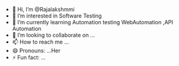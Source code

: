 - 👋 Hi, I’m @Rajalakshmmi
- 👀 I’m interested in Software Testing
- 🌱 I’m currently learning Automation testing WebAutomation ,API Automation 
- 💞️ I’m looking to collaborate on ...
- 📫 How to reach me ...
- 😄 Pronouns: ...Her
- ⚡ Fun fact: ...

<!---
Rajalakshmmi/Rajalakshmmi is a ✨ special ✨ repository because its `README.md` (this file) appears on your GitHub profile.
You can click the Preview link to take a look at your changes.
--->
